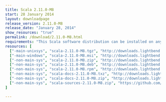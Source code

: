 ```yaml
---
title: Scala 2.11.0-M8
start: 28 January 2014
layout: downloadpage
release_version: 2.11.0-M8
release_date: "January 28, 2014"
show_resources: "true"
permalink: /download/2.11.0-M8.html
requirements: "This Scala software distribution can be installed on any Unix-like or Windows system. It requires the Java runtime version 1.6 or later, which can be downloaded <a href='http://www.java.com/'>here</a>."
resources: [
  ["-main-unixsys", "scala-2.11.0-M8.tgz", "http://downloads.lightbend.com/scala/2.11.0-M8/scala-2.11.0-M8.tgz", "Mac OS X, Unix, Cygwin", "28.32M"],
  ["-main-windows", "scala-2.11.0-M8.msi", "http://downloads.lightbend.com/scala/2.11.0-M8/scala-2.11.0-M8.msi", "Windows (msi installer)", "91.31M"],
  ["-non-main-sys", "scala-2.11.0-M8.zip", "http://downloads.lightbend.com/scala/2.11.0-M8/scala-2.11.0-M8.zip", "Windows", "28.33M"],
  ["-non-main-sys", "scala-2.11.0-M8.deb", "http://downloads.lightbend.com/scala/2.11.0-M8/scala-2.11.0-M8.deb", "Debian", "90.37M"],
  ["-non-main-sys", "scala-2.11.0-M8.rpm", "http://downloads.lightbend.com/scala/2.11.0-M8/scala-2.11.0-M8.rpm", "RPM package", "90.36M"],
  ["-non-main-sys", "scala-docs-2.11.0-M8.txz", "http://downloads.lightbend.com/scala/2.11.0-M8/scala-docs-2.11.0-M8.txz", "API docs", "35.22M"],
  ["-non-main-sys", "scala-docs-2.11.0-M8.zip", "http://downloads.lightbend.com/scala/2.11.0-M8/scala-docs-2.11.0-M8.zip", "API docs", "65.30M"],
  ["-non-main-sys", "scala-sources-2.11.0-M8.zip", "https://github.com/scala/scala/archive/v2.11.0-M8.tar.gz", "sources", ""]
]

---
```

